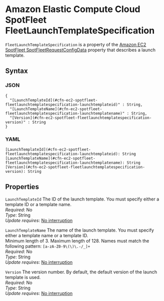 # Amazon Elastic Compute Cloud SpotFleet FleetLaunchTemplateSpecification<a name="aws-properties-ec2-spotfleet-fleetlaunchtemplatespecification"></a>

`FleetLaunchTemplateSpecification` is a property of the [Amazon EC2 SpotFleet SpotFleetRequestConfigData](aws-properties-ec2-spotfleet-spotfleetrequestconfigdata.md) property that describes a launch template\.

## Syntax<a name="w3ab2c21c14d786b5"></a>

### JSON<a name="aws-properties-ec2-spotfleet-fleetlaunchtemplatespecification-syntax.json"></a>

```
{
  "[LaunchTemplateId](#cfn-ec2-spotfleet-fleetlaunchtemplatespecification-launchtemplateid)" : String,
  "[LaunchTemplateName](#cfn-ec2-spotfleet-fleetlaunchtemplatespecification-launchtemplatename)" : String,
  "[Version](#cfn-ec2-spotfleet-fleetlaunchtemplatespecification-version)" : String
}
```

### YAML<a name="aws-properties-ec2-spotfleet-launchtemplateconfig-syntax.yaml"></a>

```
[LaunchTemplateId](#cfn-ec2-spotfleet-fleetlaunchtemplatespecification-launchtemplateid): String
[LaunchTemplateName](#cfn-ec2-spotfleet-fleetlaunchtemplatespecification-launchtemplatename): String
[Version](#cfn-ec2-spotfleet-fleetlaunchtemplatespecification-version): String
```

## Properties<a name="w3ab2c21c14d786b7"></a>

`LaunchTemplateId`  <a name="cfn-ec2-spotfleet-fleetlaunchtemplatespecification-launchtemplateid"></a>
The ID of the launch template\. You must specify either a template ID or a template name\.  
*Required*: No  
*Type*: String  
*Update requires*: [No interruption](using-cfn-updating-stacks-update-behaviors.md#update-no-interrupt)

`LaunchTemplateName`  <a name="cfn-ec2-spotfleet-fleetlaunchtemplatespecification-launchtemplatename"></a>
The name of the launch template\. You must specify either a template name or a template ID\.   
Minimum length of 3\. Maximum length of 128\. Names must match the following pattern: `[a-zA-Z0-9\(\)\.-/_]+`  
*Required*: No  
*Type*: String  
*Update requires*: [No interruption](using-cfn-updating-stacks-update-behaviors.md#update-no-interrupt)

`Version`  <a name="cfn-ec2-spotfleet-fleetlaunchtemplatespecification-version"></a>
The version number\. By default, the default version of the launch template is used\.  
*Required*: No  
*Type*: String  
*Update requires*: [No interruption](using-cfn-updating-stacks-update-behaviors.md#update-no-interrupt)